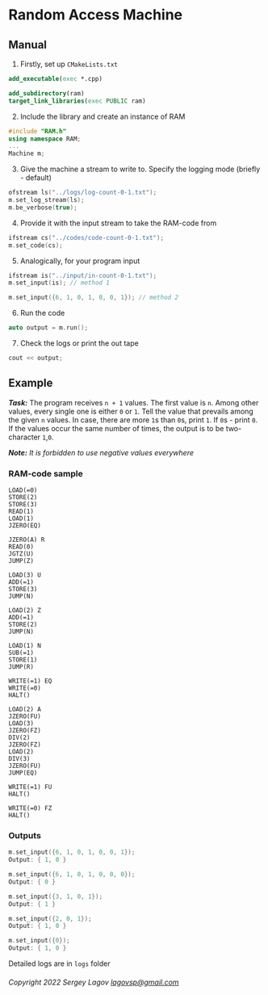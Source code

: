 # Random Access Machine

## Manual

1. Firstly, set up `CMakeLists.txt`

```cmake
add_executable(exec *.cpp)

add_subdirectory(ram)
target_link_libraries(exec PUBLIC ram)
```

2. Include the library and create an instance of RAM

```cpp
#include "RAM.h"
using namespace RAM;
...
Machine m;
```

3. Give the machine a stream to write to. Specify the logging mode (briefly - default)

```cpp
ofstream ls("../logs/log-count-0-1.txt");
m.set_log_stream(ls);
m.be_verbose(true);
```

4. Provide it with the input stream to take the RAM-code from

```cpp
ifstream cs("../codes/code-count-0-1.txt");
m.set_code(cs);
```

5. Analogically, for your program input

```cpp
ifstream is("../input/in-count-0-1.txt");
m.set_input(is); // method 1

m.set_input({6, 1, 0, 1, 0, 0, 1}); // method 2
```

6. Run the code

```cpp
auto output = m.run();
```

7. Check the logs or print the out tape

```cpp
cout << output;
```

## Example

***Task:***
The program receives `n + 1` values. The first value is `n`. Among other values, every single one is either `0` or `1`.
Tell the value that prevails among the given `n` values. In case, there are more `1`s than `0`s, print `1`. If `0`s -
print `0`. If the values occur the same number of times, the output is to be two-character `1`,`0`.

***Note:***
*It is forbidden to use negative values everywhere*

### RAM-code sample

```
LOAD(=0)
STORE(2)
STORE(3)
READ(1)
LOAD(1)
JZERO(EQ)

JZERO(A) R
READ(0)
JGTZ(U)
JUMP(Z)

LOAD(3) U
ADD(=1)
STORE(3)
JUMP(N)

LOAD(2) Z
ADD(=1)
STORE(2)
JUMP(N)

LOAD(1) N
SUB(=1)
STORE(1)
JUMP(R)

WRITE(=1) EQ
WRITE(=0)
HALT()

LOAD(2) A
JZERO(FU)
LOAD(3)
JZERO(FZ)
DIV(2)
JZERO(FZ)
LOAD(2)
DIV(3)
JZERO(FU)
JUMP(EQ)

WRITE(=1) FU
HALT()

WRITE(=0) FZ
HALT()
```

### Outputs

```cpp
m.set_input({6, 1, 0, 1, 0, 0, 1});
Output: { 1, 0 }
```

```cpp
m.set_input({6, 1, 0, 1, 0, 0, 0});
Output: { 0 }
```

```cpp
m.set_input({3, 1, 0, 1});
Output: { 1 }
```

```cpp
m.set_input({2, 0, 1});
Output: { 1, 0 }
```

```cpp
m.set_input({0});
Output: { 1, 0 }
```

Detailed logs are in `logs` folder

###### Copyright 2022 Sergey Lagov lagovsp@gmail.com
